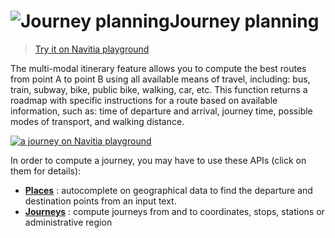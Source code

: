 <a name="journey_planning"></a>![Journey planning](/images/journeys.png)Journey planning
===============================================

>[Try it on Navitia playground](http://canaltp.github.io/navitia-playground/play.html?request=https%3A%2F%2Fapi.navitia.io%2Fv1%2Fcoverage%2Fsandbox%2Fjourneys%3Ffrom%3D2.3749036%3B48.8467927%26to%3D2.2922926%3B48.8583736&token=3b036afe-0110-4202-b9ed-99718476c2e0)

The multi-modal itinerary feature allows you to compute the best routes from point A to point B
using all available means of travel, including: bus, train, subway, bike, public bike, walking, car, etc.
This function returns a roadmap with specific instructions for a route based on available information,
such as: time of departure and arrival, journey time, possible modes of transport, and walking distance.

[![a journey on Navitia playground](playground_journey.png)](http://canaltp.github.io/navitia-playground/play.html?request=https%3A%2F%2Fapi.navitia.io%2Fv1%2Fcoverage%2Fsandbox%2Fjourneys%3Ffrom%3D2.3749036%253B48.8467927%26to%3D2.2922926%253B48.8583736%26&token=3b036afe-0110-4202-b9ed-99718476c2e0)


In order to compute a journey, you may have to use these APIs (click on them for details):

-   **[Places](#places)** : autocomplete on geographical data to find the departure and destination points from an input text.
-   **[Journeys](#journeys)** : compute journeys from and to coordinates, stops, stations or administrative region

